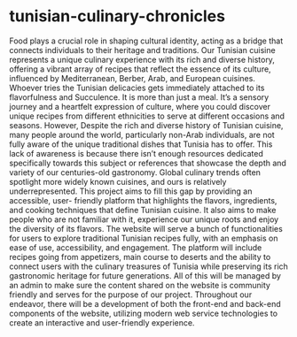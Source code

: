 # tunisian-culinary-chronicles

Food plays a crucial role in shaping cultural identity, acting as a bridge that
connects individuals to their heritage and traditions. Our Tunisian cuisine
represents a unique culinary experience with its rich and diverse history, offering
a vibrant array of recipes that reflect the essence of its culture, influenced by
Mediterranean, Berber, Arab, and European cuisines.
Whoever tries the Tunisian delicacies gets immediately attached to its
flavorfulness and Succulence. It is more than just a meal. It’s a sensory journey
and a heartfelt expression of culture, where you could discover unique recipes
from different ethnicities to serve at different occasions and seasons.
However, Despite the rich and diverse history of Tunisian cuisine, many people
around the world, particularly non-Arab individuals, are not fully aware of the
unique traditional dishes that Tunisia has to offer. This lack of awareness is
because there isn’t enough resources dedicated specifically towards this subject
or references that showcase the depth and variety of our centuries-old
gastronomy. Global culinary trends often spotlight more widely known cuisines,
and ours is relatively underrepresented.
This project aims to fill this gap by providing an accessible, user- friendly
platform that highlights the flavors, ingredients, and cooking techniques that
define Tunisian cuisine. It also aims to make people who are not familiar with it,
experience our unique roots and enjoy the diversity of its flavors.
The website will serve a bunch of functionalities for users to explore traditional
Tunisian recipes fully, with an emphasis on ease of use, accessibility, and
engagement. The platform will include recipes going from appetizers, main
course to deserts and the ability to connect users with the culinary treasures of
Tunisia while preserving its rich gastronomic heritage for future generations.
All of this will be managed by an admin to make sure the content shared on the
website is community friendly and serves for the purpose of our project.
Throughout our endeavor, there will be a development of both the front-end and
back-end components of the website, utilizing modern web service technologies
to create an interactive and user-friendly experience.
